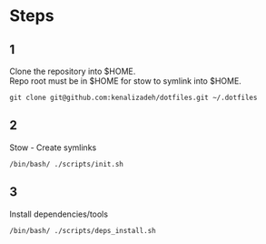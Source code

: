 # Steps

## 1
Clone the repository into $HOME.</br>
Repo root must be in $HOME for stow to symlink into $HOME.
```shell
git clone git@github.com:kenalizadeh/dotfiles.git ~/.dotfiles
```
## 2
Stow - Create symlinks
```shell
/bin/bash/ ./scripts/init.sh
```

## 3
Install dependencies/tools
```shell
/bin/bash/ ./scripts/deps_install.sh
```
